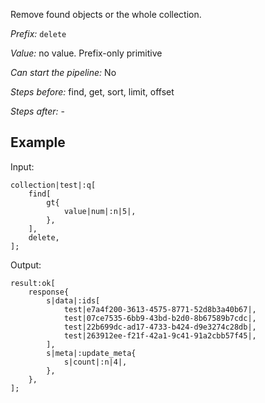 Remove found objects or the whole collection.

*Prefix:* `delete`

*Value:* no value. Prefix-only primitive

*Can start the pipeline:* No

*Steps before:* find, get, sort, limit, offset

*Steps after:* -

## Example

Input:

<pre><code><span class="prefix_primitive">collection</span>|<span class="value_primitive">test</span>|:<span class="prefix_vector">q</span>[
	<span class="prefix_vector">find</span>[
		<span class="prefix_map">gt</span>{
			<span class="prefix_primitive">value</span>|<span class="value_primitive">num</span>|:<span class="prefix_number">n</span>|<span class="value_number">5</span>|,
		},
	],
	<span class="prefix_primitive">delete</span>,
];
</code></pre>

Output:

<pre><code><span class="prefix_primitive">result</span>:<span class="prefix_vector">ok</span>[
	<span class="prefix_map">response</span>{
		<span class="prefix_string">s</span>|<span class="value_string">data</span>|:<span class="prefix_vector">ids</span>[
			<span class="prefix_link">test</span>|<span class="value_link">e7a4f200-3613-4575-8771-52d8b3a40b67</span>|,
			<span class="prefix_link">test</span>|<span class="value_link">07ce7535-6bb9-43bd-b2d0-8b67589b7cdc</span>|,
			<span class="prefix_link">test</span>|<span class="value_link">22b699dc-ad17-4733-b424-d9e3274c28db</span>|,
			<span class="prefix_link">test</span>|<span class="value_link">263912ee-f21f-42a1-9c41-91a2cbb57f45</span>|,
		],
		<span class="prefix_string">s</span>|<span class="value_string">meta</span>|:<span class="prefix_map">update_meta</span>{
			<span class="prefix_string">s</span>|<span class="value_string">count</span>|:<span class="prefix_number">n</span>|<span class="value_number">4</span>|,
		},
	},
];
</code></pre>